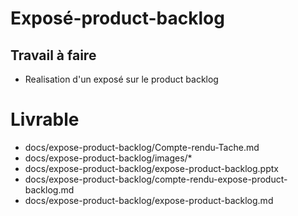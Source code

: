 # Exposé-product-backlog

## Travail à faire
- Realisation d'un exposé sur le product backlog

# Livrable
- docs/expose-product-backlog/Compte-rendu-Tache.md
- docs/expose-product-backlog/images/*
- docs/expose-product-backlog/expose-product-backlog.pptx
- docs/expose-product-backlog/compte-rendu-expose-product-backlog.md
- docs/expose-product-backlog/expose-product-backlog.md

